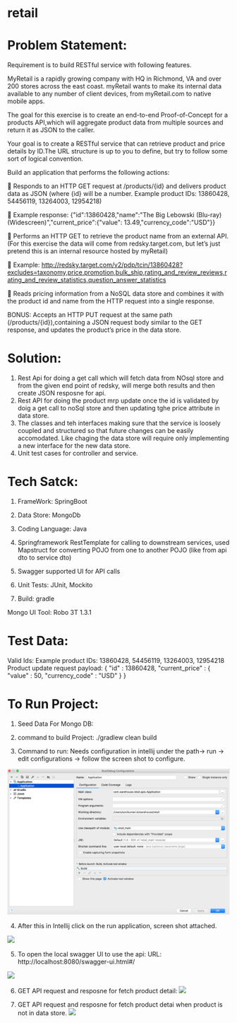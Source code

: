 # retail

# __Problem Statement:__

Requirement is to build RESTful service with following features.

MyRetail is a rapidly growing company with HQ in Richmond, VA and over 200 stores across the east coast. myRetail wants to make its internal data available to any number of client devices, from myRetail.com to native mobile apps.

The goal for this exercise is to create an end-to-end Proof-of-Concept for a products API,which will aggregate product data from multiple sources and return it as JSON to the caller.

Your goal is to create a RESTful service that can retrieve product and price details by ID.The URL structure is up to you to define, but try to follow some sort of logical convention.

Build an application that performs the following actions:

 Responds to an HTTP GET request at /products/{id} and delivers product data as JSON (where {id} will be a number.
Example product IDs: 13860428, 54456119, 13264003, 12954218)

 Example response: {&quot;id&quot;:13860428,&quot;name&quot;:&quot;The Big Lebowski (Blu-ray)
(Widescreen)&quot;,&quot;current_price&quot;:{&quot;value&quot;: 13.49,&quot;currency_code&quot;:&quot;USD&quot;}}

 Performs an HTTP GET to retrieve the product name from an external API. (For
this exercise the data will come from redsky.target.com, but let’s just pretend
this is an internal resource hosted by myRetail) 

 Example:
http://redsky.target.com/v2/pdp/tcin/13860428?excludes=taxonomy,price,promotion,bulk_ship,rating_and_review_reviews,rating_and_review_statistics,question_answer_statistics

 Reads pricing information from a NoSQL data store and combines it with the product id and name from the HTTP request into a single response.

BONUS: Accepts an HTTP PUT request at the same path (/products/{id}),containing a JSON request body similar to the GET response, and updates the product’s price in the data store.

# __Solution:__

1) Rest Api for doing a get call which will fetch data from NOsql store and from the given end point of redsky, will merge both results and then create JSON resposne for api.
2) Rest API for doing the product mrp update once the id is validated by doig a get call to noSql store and then updating tghe price attribute in data store.
3) The classes and teh interfaces making sure that the service is loosely coupled and structured so that future changes can be easily accomodated. Like chaging the data store will require only implementing a new interface for the new data store.
4) Unit test cases for controller and service.

# __Tech Satck:__
1. FrameWork: SpringBoot

2. Data Store: MongoDb

3. Coding Language: Java

4. Springframework RestTemplate for calling to downstream services, used Mapstruct for converting POJO from one to another POJO (like from api dto to service dto)

5. Swagger supported UI for API calls

6. Unit Tests: JUnit, Mockito

7. Build: gradle

Mongo UI Tool: Robo 3T 1.3.1

# __Test Data:__
Valid Ids: Example product IDs: 13860428, 54456119, 13264003, 12954218
Product update request payload: 
{
    "id" : 13860428,
    "current_price" : {
        "value" : 50,
        "currency_code" : "USD"
    }
}

# __To Run Project:__

1. Seed Data For Mongo DB:

2. command to build Project: ./gradlew clean build

3. Command to run: Needs configuration in intellij under the path-> run -> edit configurations -> follow the screen shot to configure.

![](screenshots/Screen%20Shot%202020-07-12%20at%205.22.24%20PM.png)

4. After this in Intellij click on the run application, screen shot attached.

![](screenshots/torunproject)

5. To open the local swagger UI to use the api: 
URL: http://localhost:8080/swagger-ui.html#/

![](screenshots/swaggerUIimage)

6. GET API request and resposne for fetch product detail:
![](screenshots/fetchAPI)

7. GET API request and resposne for fetch product detai when product is not in data store.
![](screenshots/DataNotInDbRequest)






